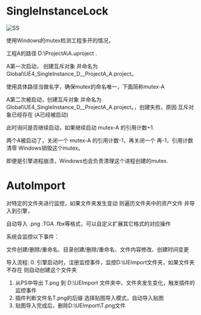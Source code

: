 # SingleInstanceLock

![SS](https://github.com/user-attachments/assets/c8224baf-0a88-4968-853b-17f519e012f9)

使用Windows的mutex检测工程多开的情况，

工程A的路径 D:\ProjectA\A.uproject .

A第一次启动， 创建互斥对象 并命名为 Global\UE4_SingleInstance_D__ProjectA_A.project。 

使用具体路径当做名字，确保mutex的命名唯一，下面简称mutex-A

A第二次被启动，创建互斥对象 并命名为 Global\UE4_SingleInstance_D__ProjectA_A.project。，创建失败，原因:互斥对象已经存在 (A已经被启动)

此时询问是否继续启动，如果继续启动 mutex-A 的引用计数+1.

两个A被启动了，关闭一个 mutex-A 的引用计数-1，再关闭一个 再-1，引用计数清零 Windows销毁这个mutex。

即便是引擎进程崩溃，Windows也会负责清理这个进程创建的mutex.

# AutoImport
对特定的文件夹进行监控，如果文件夹发生变动 则遍历文件夹中的资产文件 并导入到引擎，

自动导入 .png .TGA .fbx等格式，可以自定义扩展其它格式的对应操作

系统会监控以下事件：

文件创建/删除/重命名、目录创建/删除/重命名、文件内容修改、创建时间变更

导入流程:
0. 引擎启动时，注册监控事件，监控D:\UEImport文件夹，如果文件夹不存在 则自动创建这个文件夹
1. 从PS中导出 T.png 到 D:\UEImport 文件夹中，文件夹发生变化，触发插件的监控事件
2. 插件判断文件名T.png的后缀 选择贴图导入模式，自动导入贴图
3. 贴图导入完成后，删除D:\UEImport\T.png文件
